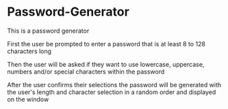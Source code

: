 # Password-Generator

This is a password generator

First the user be prompted to enter a password that is at least 8 to 128 characters long

Then the user will be asked if they want to use lowercase, uppercase, numbers and/or special characters within the password

After the user confirms their selections the password will be generated with the user's length and character selection in a random order and displayed on the window 
